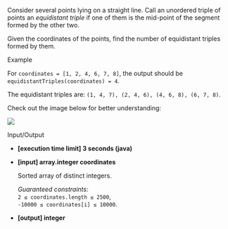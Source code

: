 
Consider several points lying on a straight line. Call an unordered triple of points an  _equidistant triple_  if one of them is the mid-point of the segment formed by the other two.

Given the coordinates of the points, find the number of equidistant triples formed by them.

Example

For  `coordinates = [1, 2, 4, 6, 7, 8]`, the output should be  
`equidistantTriples(coordinates) = 4`.

The equidistant triples are:  `(1, 4, 7), (2, 4, 6), (4, 6, 8), (6, 7, 8)`.

Check out the image below for better understanding:

![](https://codefightsuserpics.s3.amazonaws.com/tasks/equidistantTriples/img/example.png?_tm=1530798830895)

Input/Output

-   **[execution time limit] 3 seconds (java)**
    
-   **[input] array.integer coordinates**
    
    Sorted array of distinct integers.
    
    _Guaranteed constraints:_  
    `2 ≤ coordinates.length ≤ 2500`,  
    `-10000 ≤ coordinates[i] ≤ 10000`.
    
-   **[output] integer**